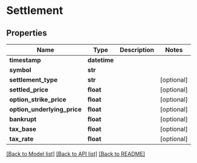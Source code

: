 # Settlement

## Properties
Name | Type | Description | Notes
------------ | ------------- | ------------- | -------------
**timestamp** | **datetime** |  | 
**symbol** | **str** |  | 
**settlement_type** | **str** |  | [optional] 
**settled_price** | **float** |  | [optional] 
**option_strike_price** | **float** |  | [optional] 
**option_underlying_price** | **float** |  | [optional] 
**bankrupt** | **float** |  | [optional] 
**tax_base** | **float** |  | [optional] 
**tax_rate** | **float** |  | [optional] 

[[Back to Model list]](../README.md#documentation-for-models) [[Back to API list]](../README.md#documentation-for-api-endpoints) [[Back to README]](../README.md)


